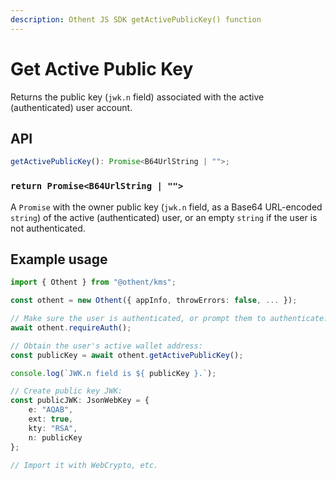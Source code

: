 ```yaml
---
description: Othent JS SDK getActivePublicKey() function
---
```


# Get Active Public Key

Returns the public key (`jwk.n` field) associated with the active (authenticated) user account.

## API

```ts
getActivePublicKey(): Promise<B64UrlString | "">;
```

### `return Promise<B64UrlString | "">`

A `Promise` with the owner public key (`jwk.n` field, as a Base64 URL-encoded `string`) of the active (authenticated)
user, or an empty `string` if the user is not authenticated.

## Example usage

```ts
import { Othent } from "@othent/kms";

const othent = new Othent({ appInfo, throwErrors: false, ... });

// Make sure the user is authenticated, or prompt them to authenticate:
await othent.requireAuth();

// Obtain the user's active wallet address:
const publicKey = await othent.getActivePublicKey();

console.log(`JWK.n field is ${ publicKey }.`);

// Create public key JWK:
const publicJWK: JsonWebKey = {
    e: "AQAB",
    ext: true,
    kty: "RSA",
    n: publicKey
};

// Import it with WebCrypto, etc.
```
